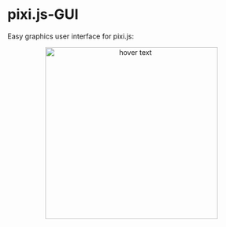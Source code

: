 # pixi.js-GUI
Easy graphics user interface for pixi.js:

<p align="center">
  <img src="/pixi.js-GUI/edit/master/pixi-gui.jpg" width="350" title="hover text">
</p>
